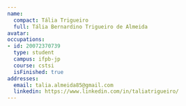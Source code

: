 ```yaml
---
name:
  compact: Tália Trigueiro
  full: Tália Bernardino Trigueiro de Almeida
avatar:
occupations:
- id: 20072370739
  type: student
  campus: ifpb-jp
  course: cstsi
  isFinished: true
addresses:
  email: talia.almeida85@gmail.com
  linkedin: https://www.linkedin.com/in/taliatrigueiro/
---
```

